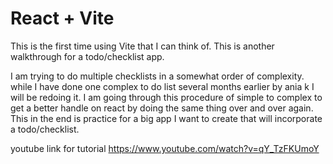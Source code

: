 # React + Vite

This is the first time using Vite that I can think of. 
This is another walkthrough for a todo/checklist app. 

I am trying to do multiple checklists in a somewhat order of complexity.
while I have done one complex to do list several months earlier by ania k I will be redoing it.
I am going through this procedure of simple to complex to get a better handle on react by doing the same thing over and over again.
This in the end is practice for a big app I want to create that will incorporate a todo/checklist.

youtube link for tutorial
https://www.youtube.com/watch?v=qY_TzFKUmoY